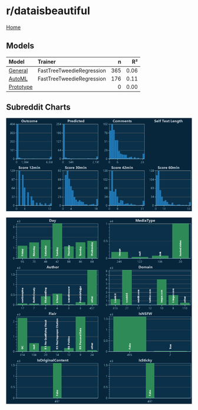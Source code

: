 # r/dataisbeautiful

[Home](../index.md)

## Models

|Model|Trainer|n|R²|
|:---|:---|---:|---:|
|[General](models/guess_dataisbeautiful_General.md)|FastTreeTweedieRegression|365|0.06|
|[AutoML](models/guess_dataisbeautiful_AutoML.md)|FastTreeTweedieRegression|176|0.11|
|[Prototype](models/guess_dataisbeautiful_Prototype.md)||0|0.00|

## Subreddit Charts

![r/dataisbeautiful Distributions](../images/guess_dataisbeautiful_Distributions.png "r/dataisbeautiful Distributions")

![r/dataisbeautiful Categorical](../images/guess_dataisbeautiful_Catagorical.png "r/dataisbeautiful Categorical")

